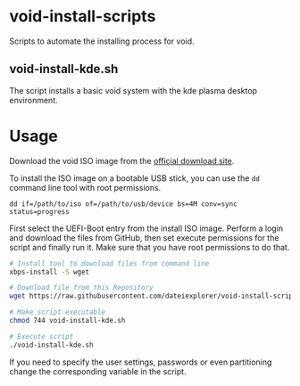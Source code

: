 # void-install-scripts

Scripts to automate the installing process for void.

## void-install-kde.sh

The script installs a basic void system with the kde plasma desktop
environment.

# Usage

Download the void ISO image from the
[official download site](https://voidlinux.org/download/).

To install the ISO image on a bootable USB stick, you can use the `dd` command
line tool with root permissions.

```
dd if=/path/to/iso of=/path/to/usb/device bs=4M conv=sync status=progress
```

First select the UEFI-Boot entry from the install ISO image.
Perform a login and download the files from GitHub, then set execute
permissions for the script and finally run it.
Make sure that you have root permissions to do that.

```sh
# Install tool to download files from command line
xbps-install -S wget

# Download file from this Repository
wget https://raw.githubusercontent.com/dateiexplorer/void-install-scripts/main/void-install-kde.sh

# Make script executable
chmod 744 void-install-kde.sh

# Execute script
./void-install-kde.sh
```

If you need to specify the user settings, passwords or even
partitioning change the corresponding variable in the script.
